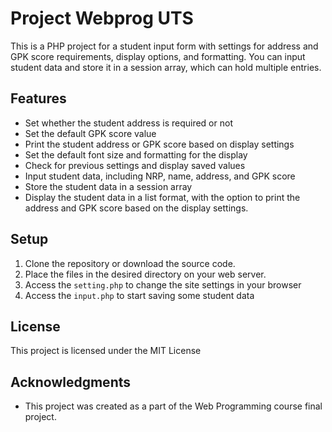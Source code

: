 # Project Webprog UTS

This is a PHP project for a student input form with settings for address and GPK score requirements, display options, and formatting. You can input student data and store it in a session array, which can hold multiple entries.

## Features

- Set whether the student address is required or not
- Set the default GPK score value
- Print the student address or GPK score based on display settings
- Set the default font size and formatting for the display
- Check for previous settings and display saved values
- Input student data, including NRP, name, address, and GPK score
- Store the student data in a session array
- Display the student data in a list format, with the option to print the address and GPK score based on the display settings.

## Setup

1. Clone the repository or download the source code.
2. Place the files in the desired directory on your web server.
3. Access the `setting.php` to change the site settings in your browser
4. Access the `input.php` to start saving some student data

## License

This project is licensed under the MIT License

## Acknowledgments

- This project was created as a part of the Web Programming course final project.